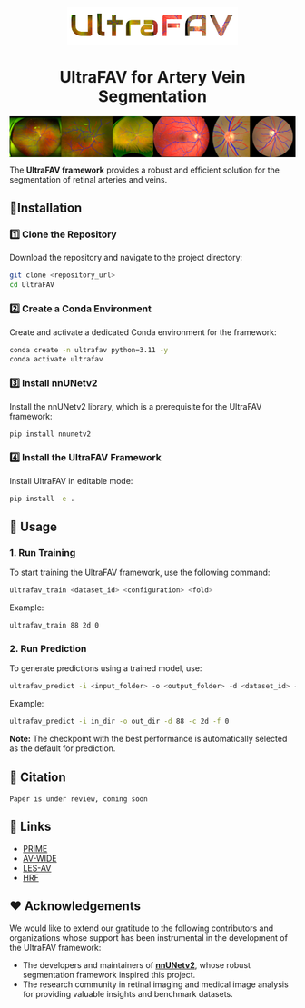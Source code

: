 <p align="center">
 <img width="300px" src="assets/ultrafav_logo.png" align="center" alt="UltraFAV"/>
    <h1 align="center">UltraFAV for Artery Vein Segmentation</h1>
</p>
<p align="center">
 <img width="800px" src="assets/segav.png" align="center" alt="Segmentation results"/>
</p>

The **UltraFAV framework** provides a robust and efficient solution for the segmentation of retinal arteries and veins.

## :rocket:Installation

### :one: Clone the Repository

Download the repository and navigate to the project directory:

```bash
git clone <repository_url>
cd UltraFAV
```

### :two: Create a Conda Environment

Create and activate a dedicated Conda environment for the framework:

```bash
conda create -n ultrafav python=3.11 -y
conda activate ultrafav
```

### :three: Install nnUNetv2

Install the nnUNetv2 library, which is a prerequisite for the UltraFAV framework:

```bash
pip install nnunetv2
```

### :four: Install the UltraFAV Framework

Install UltraFAV in editable mode:

```bash
pip install -e .
```

## :traffic_light: Usage

### 1. Run Training

To start training the UltraFAV framework, use the following command:

```bash
ultrafav_train <dataset_id> <configuration> <fold>
```

Example:

```bash
ultrafav_train 88 2d 0
```

### 2. Run Prediction

To generate predictions using a trained model, use:

```bash
ultrafav_predict -i <input_folder> -o <output_folder> -d <dataset_id> -c <configuration> -f <fold>
```

Example:

```bash
ultrafav_predict -i in_dir -o out_dir -d 88 -c 2d -f 0
```

**Note:** The checkpoint with the best performance is automatically selected as the default for prediction.

## :bookmark: Citation

```
Paper is under review, coming soon
```

## :link: Links

- [PRIME](https://ieee-dataport.org/open-access/prime-fp20-ultra-widefield-fundus-photography-vessel-segmentation-dataset)
- [AV-WIDE](https://people.duke.edu/~sf59/Estrada_TMI_2015_dataset.htm)
- [LES-AV](https://figshare.com/articles/dataset/LES-AV_dataset/11857698)
- [HRF](https://www5.cs.fau.de/research/data/fundus-images/)

## :heart: Acknowledgements

We would like to extend our gratitude to the following contributors and organizations whose support has been instrumental in the development of the UltraFAV framework:

- The developers and maintainers of [**nnUNetv2**](https://github.com/MIC-DKFZ/nnUNet), whose robust segmentation framework inspired this project.
- The research community in retinal imaging and medical image analysis for providing valuable insights and benchmark datasets.